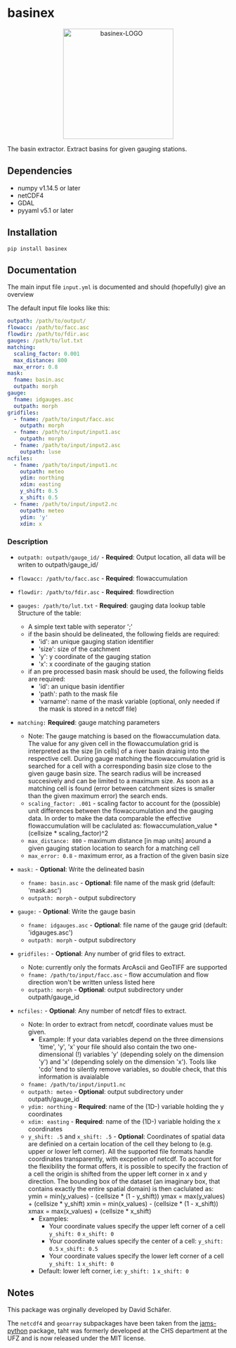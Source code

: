 # basinex

<div align="center">
<img src="https://git.ufz.de/chs/logos/-/raw/master/basinex.png" alt="basinex-LOGO" width="251px" style="width:251px;"/>
</div>

The basin extractor. Extract basins for given gauging stations.


## Dependencies

- numpy v1.14.5 or later
- netCDF4
- GDAL
- pyyaml v5.1 or later


## Installation

    pip install basinex


## Documentation

The main input file `input.yml` is documented and should (hopefully) give an overview

The default input file looks like this:
```yaml
outpath: /path/to/output/
flowacc: /path/to/facc.asc
flowdir: /path/to/fdir.asc
gauges: /path/to/lut.txt
matching:
  scaling_factor: 0.001
  max_distance: 800
  max_error: 0.8
mask:
  fname: basin.asc
  outpath: morph
gauge:
  fname: idgauges.asc
  outpath: morph
gridfiles:
  - fname: /path/to/input/facc.asc
    outpath: morph
  - fname: /path/to/input/input1.asc
    outpath: morph
  - fname: /path/to/input/input2.asc
    outpath: luse
ncfiles:
  - fname: /path/to/input/input1.nc
    outpath: meteo
    ydim: northing
    xdim: easting
    y_shift: 0.5
    x_shift: 0.5
  - fname: /path/to/input/input2.nc
    outpath: meteo
    ydim: 'y'
    xdim: x

```

### Description

- `outpath: outpath/gauge_id/` - **Required**: Output location, all data will be writen to outpath/gauge_id/
- `flowacc: /path/to/facc.asc` - **Required**: flowaccumulation
- `flowdir: /path/to/fdir.asc` - **Required**: flowdirection
- `gauges: /path/to/lut.txt` - **Required**: gauging data lookup table
  Structure of the table:
  - A simple text table with seperator ';'
  - if the basin should be delineated, the following fields are required:
    - 'id':   an unique gauging station identifier
    - 'size': size of the catchment
    - 'y':    y coordinate of the gauging station
    - 'x':    x coordinate of the gauging station
  - if an pre processed basin mask should be used, the following fields are required:
    - 'id':      an unique basin identifier
    - 'path':    path to the mask file
    - 'varname': name of the mask variable (optional, only needed if the mask is stored in a netcdf file)
- `matching:` **Required**: gauge matching parameters
  - Note:
    The gauge matching is based on the flowaccumulation data. The value for
    any given cell in the flowaccumulation grid is interpreted as the size
    [in cells] of a river basin drainig into the respective cell.
    During gauge matching the flowaccumulation grid is searched for a cell
    with a corresponding basin size close to the given gauge basin size. The
    search radius will be increased succesively and can be limited to a
    maximum size. As soon as a matching cell is found (error between catchment
    sizes is smaller than the given maximum error) the search ends.
  - `scaling_factor: .001` - scaling factor to account for the (possible) unit differences between the flowaccumulation and the gauging data. In order to make the data comparable the effective flowaccumulation will be caclulated as:
        flowaccumulation_value * (cellsize * scaling_factor)^2
  - `max_distance: 800` - maximum distance [in map units] around a given gauging station location to search for a matching cell
  - `max_error: 0.8` - maximum error, as a fraction of the given basin size
- `mask:` - **Optional**: Write the delineated basin
  - `fname: basin.asc` - **Optional**: file name of the mask grid (default: 'mask.asc')
  - `outpath: morph` - output subdirectory
- `gauge:` - **Optional**: Write the gauge basin
  - `fname: idgauges.asc` - **Optional**: file name of the gauge grid (default: 'idgauges.asc')
  - `outpath: morph` - output subdirectory
- `gridfiles:` - **Optional**: Any number of grid files to extract.
  - Note:
    currently only the formats ArcAscii and GeoTIFF are supported
  - `fname: /path/to/input/facc.asc` - flow accumulation and flow direction won't be written unless listed here
  - `outpath: morph` - **Optional**: output subdirectory under outpath/gauge_id

- `ncfiles:` - **Optional**: Any number of netcdf files to extract.
  - Note:
    In order to extract from netcdf, coordinate values must be given.
    - Example:
      If your data variables depend on the three dimensions 'time', 'y', 'x'
      your file should also contain the two one-dimensional (!) variables
      'y' (depending solely on the dimension 'y') and 'x' (depending solely
      on the dimension 'x').
    Tools like 'cdo' tend to silently remove variables, so double check, that this information is avaialable
  - `fname: /path/to/input/input1.nc`
  - `outpath: meteo` - **Optional**: output subdirectory under outpath/gauge_id
  - `ydim: northing` - **Required**: name of the (1D-) variable holding the y coordinates
  - `xdim: easting` - **Required**: name of the (1D-) variable holding the x coordinates
  - `y_shift: .5` and `x_shift: .5` - **Optional**:
    Coordinates of spatial data are definied on a certain location
    of the cell they belong to (e.g. upper or lower left corner).
    All the supported file formats handle coordinates transparently,
    with excpetion of netcdf.
    To account for the flexibility the format offers, it is possible
    to specify the fraction of a cell the origin is shifted from
    the upper left corner in x and y direction.
    The bounding box of the dataset (an imaginary box, that contains
    exactly the entire spatial domain) is then caclulated as:
        ymin = min(y_values) - (cellsize * (1 - y_shift))
        ymax = max(y_values) + (cellsize * y_shift)
        xmin = min(x_values) - (cellsize * (1 - x_shift))
        xmax = max(x_values) + (cellsize * x_shift)
    - Examples:
        - Your coordinate values specify the upper left corner of a cell
          `y_shift: 0`
          `x_shift: 0`
        - Your coordinate values specify the center of a cell:
          `y_shift: 0.5`
          `x_shift: 0.5`
        - Your coordinate values specify the lower left corner of a cell
          `y_shift: 1`
          `x_shift: 0`
    - Default: lower left corner, i.e:
      `y_shift: 1`
      `x_shift: 0`

## Notes

This package was orginally developed by David Schäfer.

The `netcdf4` and `geoarray` subpackages have been taken from the [jams-python](https://github.com/mcuntz/jams_python) package, taht was formerly developed at the CHS department at the UFZ and is now released under the MIT license.
